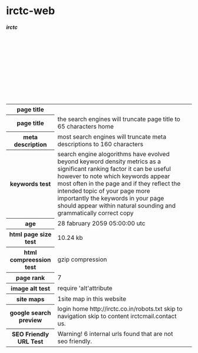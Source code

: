 # irctc-web
<html>

<body>

<table>

<b><i>irctc</i></b>

<tr>

<th><b>page title</b></th>
</tr>

<tr>

<th>page title</th>

<td>the search engines will truncate page title to 65 characters home </td><br>

</tr>

<tr>

<th>meta description</th>
<td>most search engines will truncate meta descriptions to 160 characters<td><br>

</tr>

<tr>

<th>keywords test</th>
<td>search engine alogorithms have evolved beyond keyword density metrics as a significant ranking factor it can be useful however to note which keywords appear most often in the page and if they reflect the intended topic of your page more importantly the keywords in your page should appear within natural sounding and grammatically correct copy</td><br>

</tr>

<tr>

<th>age</th>

<td>28 fabruary 2059 05:00:00 utc</td><br>

</tr>

<tr>


<th>html page size test</th>

<td>10.24 kb</td><br>

</tr>

<tr>

<th>html compreession test</th>

<td>gzip compression</td><br>

</tr>

<tr>


<th>page rank</th>
<td>7</td><br>

</tr>

<tr>

<th>image alt test</th>
<td>require 'alt'attribute</td><br>
</tr>

<tr>

<th>site maps</th>

<td>1site map in this website</td><br>

</tr>

<tr>

<th>google search preview</th>

<td>login home  http://irctc.co.in/robots.txt  skip to navigation skip to content irctcmail.contact us.</td><br>

</tr>

<tr>

<th>SEO Friendly URL Test</th>

<td>Warning! 6 internal urls found that are not seo friendly.</td><br>

</tr>

</table>

</body>

</html>
